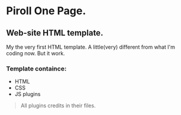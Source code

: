 # Piroll One Page.
## Web-site HTML template.

My the very first HTML template.
A little(very) different from what I'm coding now.
But it work.

### Template containce:

 -	HTML
 -	CSS
 -	JS plugins

 > All plugins credits in their files.
 
